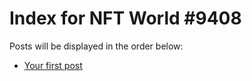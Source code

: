 # Index for NFT World #9408
Posts will be displayed in the order below:

- [Your first post](./001-first.md)

